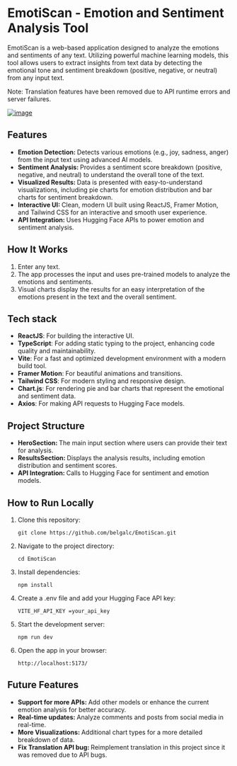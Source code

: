 <a id="readme-top"></a>

# EmotiScan - Emotion and Sentiment Analysis Tool

<p>EmotiScan is a web-based application designed to analyze the emotions and sentiments of any text. Utilizing powerful machine learning models, this tool allows users to extract insights from text data by detecting the emotional tone and sentiment breakdown (positive, negative, or neutral) from any input text.</p>
<p>Note: Translation features have been removed due to API runtime errors and server failures.</p>

[![image](https://github.com/user-attachments/assets/6e0cc852-3027-42dc-904d-1f23649c401b)
](https://emotiscan.netlify.app/)

## Features
<ul>
  <li>
    <strong>Emotion Detection: </strong>Detects various emotions (e.g., joy, sadness, anger) from the input text using advanced AI models.
  </li>
  <li>
    <strong>Sentiment Analysis: </strong>Provides a sentiment score breakdown (positive, negative, and neutral) to understand the overall tone of the text.
  </li>
  <li>
    <strong>Visualized Results: </strong>Data is presented with easy-to-understand visualizations, including pie charts for emotion distribution and bar charts for sentiment breakdown.
  </li>
  <li>
    <strong>Interactive UI: </strong>Clean, modern UI built using ReactJS, Framer Motion, and Tailwind CSS for an interactive and smooth user experience.
  </li>
  <li>
    <strong>API Integration: </strong>Uses Hugging Face APIs to power emotion and sentiment analysis.
  </li>
</ul>

## How It Works

<ol>
  <li>Enter any text.</li>
  <li>The app processes the input and uses pre-trained models to analyze the emotions and sentiments.</li>
  <li>Visual charts display the results for an easy interpretation of the emotions present in the text and the overall sentiment.</li>
</ol>

## Tech stack

<ul>
  <li><strong>ReactJS</strong>: For building the interactive UI.</li>
    <li><strong>TypeScript</strong>: For adding static typing to the project, enhancing code quality and maintainability.</li>
    <li><strong>Vite</strong>: For a fast and optimized development environment with a modern build tool.</li>
    <li><strong>Framer Motion</strong>: For beautiful animations and transitions.</li>
    <li><strong>Tailwind CSS</strong>: For modern styling and responsive design.</li>
    <li><strong>Chart.js</strong>: For rendering pie and bar charts that represent the emotional and sentiment data.</li>
    <li><strong>Axios</strong>: For making API requests to Hugging Face models.</li>
</ul>

## Project Structure

<ul>
  <li><strong>HeroSection: </strong>The main input section where users can provide their text for analysis.</li>
  <li><strong>ResultsSection: </strong>Displays the analysis results, including emotion distribution and sentiment scores.</li>
  <li><strong>API Integration: </strong>Calls to Hugging Face for sentiment and emotion models.</li>
</ul>

## How to Run Locally

<ol>
  <li>Clone this repository: 
    
    git clone https://github.com/belgalc/EmotiScan.git
</li>
<li>Navigate to the project directory:

    cd EmotiScan

</li>
<li>Install dependencies:

    npm install

</li>
<li>Create a .env file and add your Hugging Face API key:

    VITE_HF_API_KEY =your_api_key

</li>
<li>Start the development server:

    npm run dev

</li>
<li>Open the app in your browser:

    http://localhost:5173/

</li>

</ol>

## Future Features

<ul>
  <li><strong>Support for more APIs: </strong> Add other models or enhance the current emotion analysis for better accuracy. </li>
  <li><strong>Real-time updates: </strong> Analyze comments and posts from social media in real-time. </li>
  <li><strong>More Visualizations: </strong> Additional chart types for a more detailed breakdown of data. </li>
  <li><strong>Fix Translation API bug: </strong> Reimplement translation in this project since it was removed due to API bugs. </li>
</ul>
